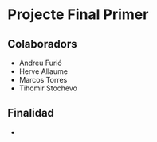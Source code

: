 # Projecte Final Primer

## Colaboradors

- Andreu Furió
- Herve Allaume
- Marcos Torres
- Tihomir Stochevo

## Finalidad

- 
